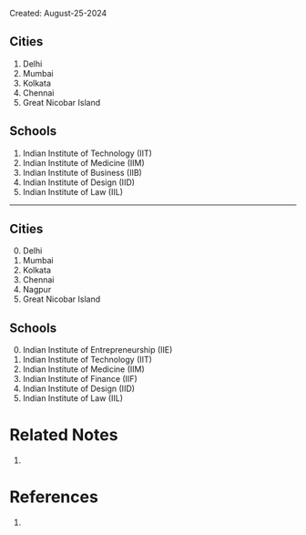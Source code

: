 Created: August-25-2024

## Cities

1. Delhi
2. Mumbai
3. Kolkata
4. Chennai
5. Great Nicobar Island

## Schools

1. Indian Institute of Technology (IIT)
2. Indian Institute of Medicine (IIM)
3. Indian Institute of Business (IIB)
4. Indian Institute of Design (IID)
5. Indian Institute of Law (IIL)

___

## Cities

0. Delhi
1. Mumbai
2. Kolkata
3. Chennai
4. Nagpur
5. Great Nicobar Island

## Schools

0. Indian Institute of Entrepreneurship (IIE)
1. Indian Institute of Technology (IIT)
2. Indian Institute of Medicine (IIM)
3. Indian Institute of Finance (IIF)
4. Indian Institute of Design (IID)
5. Indian Institute of Law (IIL)

# Related Notes

1. 
# References

1. 